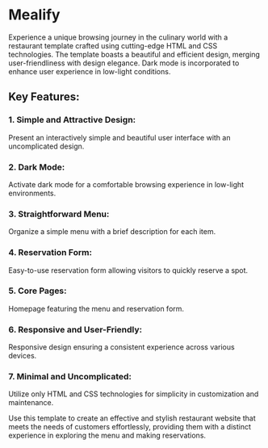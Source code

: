 # Mealify

Experience a unique browsing journey in the culinary world with a restaurant template crafted using cutting-edge HTML and CSS technologies. The template boasts a beautiful and efficient design, merging user-friendliness with design elegance. Dark mode is incorporated to enhance user experience in low-light conditions.

## Key Features:
### 1. Simple and Attractive Design:
Present an interactively simple and beautiful user interface with an uncomplicated design.

### 2. Dark Mode:
Activate dark mode for a comfortable browsing experience in low-light environments.

### 3. Straightforward Menu:
Organize a simple menu with a brief description for each item.

### 4. Reservation Form:
Easy-to-use reservation form allowing visitors to quickly reserve a spot.

### 5. Core Pages:
Homepage featuring the menu and reservation form.

### 6. Responsive and User-Friendly:
Responsive design ensuring a consistent experience across various devices.

### 7. Minimal and Uncomplicated:
Utilize only HTML and CSS technologies for simplicity in customization and maintenance.

Use this template to create an effective and stylish restaurant website that meets the needs of customers effortlessly, providing them with a distinct experience in exploring the menu and making reservations.
